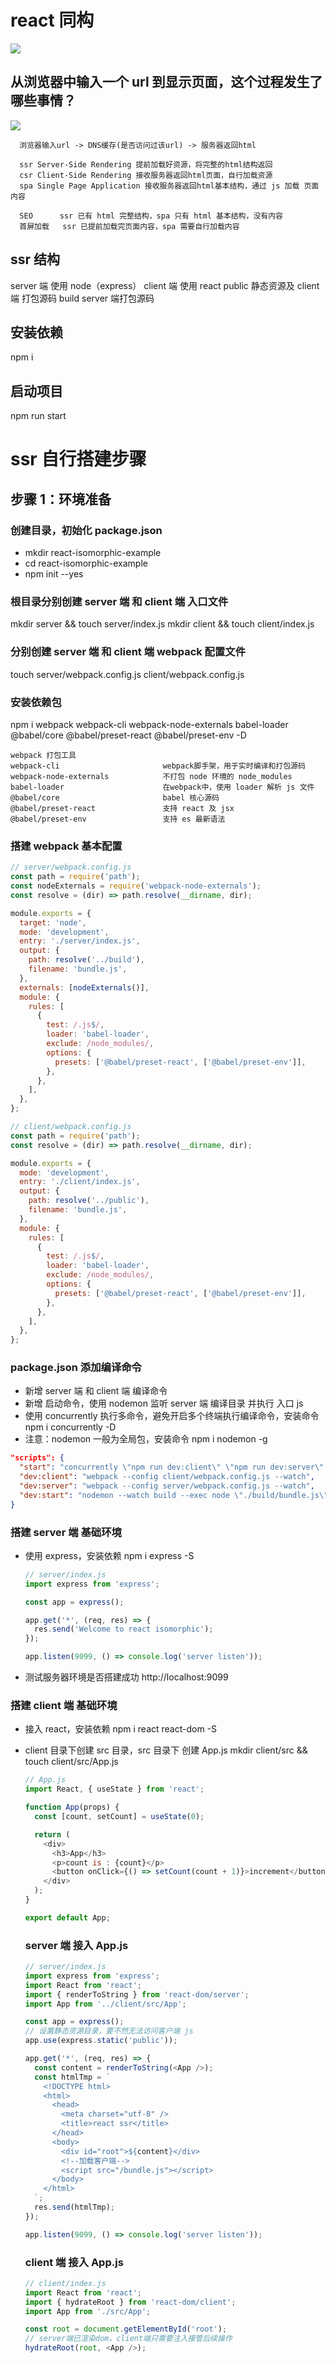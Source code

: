 # react 同构

![](./react-isomorphic.png)

## 从浏览器中输入一个 url 到显示页面，这个过程发生了哪些事情？

![](./url-service-browser.png)

```
  浏览器输入url -> DNS缓存(是否访问过该url) -> 服务器返回html

  ssr Server-Side Rendering 提前加载好资源，将完整的html结构返回
  csr Client-Side Rendering 接收服务器返回html页面，自行加载资源
  spa Single Page Application 接收服务器返回html基本结构，通过 js 加载 页面内容

  SEO      ssr 已有 html 完整结构，spa 只有 html 基本结构，没有内容
  首屏加载   ssr 已提前加载完页面内容，spa 需要自行加载内容
```

## ssr 结构

server 端 使用 node（express）
client 端 使用 react
public 静态资源及 client 端 打包源码
build server 端打包源码

## 安装依赖

npm i

## 启动项目

npm run start

# ssr 自行搭建步骤

  ## 步骤 1：环境准备

  ### 创建目录，初始化 package.json
  - mkdir react-isomorphic-example
  - cd react-isomorphic-example
  - npm init --yes

  ### 根目录分别创建 server 端 和 client 端 入口文件
  mkdir server && touch server/index.js
  mkdir client && touch client/index.js

  ### 分别创建 server 端 和 client 端 webpack 配置文件
  touch server/webpack.config.js client/webpack.config.js

  ### 安装依赖包
  npm i webpack webpack-cli webpack-node-externals babel-loader @babel/core @babel/preset-react @babel/preset-env -D

  ```
  webpack 打包工具
  webpack-cli                       webpack脚手架，用于实时编译和打包源码
  webpack-node-externals            不打包 node 环境的 node_modules
  babel-loader                      在webpack中，使用 loader 解析 js 文件
  @babel/core                       babel 核心源码
  @babel/preset-react               支持 react 及 jsx
  @babel/preset-env                 支持 es 最新语法
  ```

  ### 搭建 webpack 基本配置
  ```js
  // server/webpack.config.js
  const path = require('path');
  const nodeExternals = require('webpack-node-externals');
  const resolve = (dir) => path.resolve(__dirname, dir);

  module.exports = {
    target: 'node',
    mode: 'development',
    entry: './server/index.js',
    output: {
      path: resolve('../build'),
      filename: 'bundle.js',
    },
    externals: [nodeExternals()],
    module: {
      rules: [
        {
          test: /.js$/,
          loader: 'babel-loader',
          exclude: /node_modules/,
          options: {
            presets: ['@babel/preset-react', ['@babel/preset-env']],
          },
        },
      ],
    },
  };
  ```

  ```js
  // client/webpack.config.js
  const path = require('path');
  const resolve = (dir) => path.resolve(__dirname, dir);

  module.exports = {
    mode: 'development',
    entry: './client/index.js',
    output: {
      path: resolve('../public'),
      filename: 'bundle.js',
    },
    module: {
      rules: [
        {
          test: /.js$/,
          loader: 'babel-loader',
          exclude: /node_modules/,
          options: {
            presets: ['@babel/preset-react', ['@babel/preset-env']],
          },
        },
      ],
    },
  };
  ```

  ### package.json 添加编译命令
  - 新增 server 端 和 client 端 编译命令
  - 新增 启动命令，使用 nodemon 监听 server 端 编译目录 并执行 入口 js
  - 使用 concurrently 执行多命令，避免开启多个终端执行编译命令，安装命令 npm i concurrently -D
  - 注意：nodemon 一般为全局包，安装命令 npm i nodemon -g

  ```json
  "scripts": {
    "start": "concurrently \"npm run dev:client\" \"npm run dev:server\" \"npm run dev:start\"",
    "dev:client": "webpack --config client/webpack.config.js --watch",
    "dev:server": "webpack --config server/webpack.config.js --watch",
    "dev:start": "nodemon --watch build --exec node \"./build/bundle.js\""
  }
  ```

  ### 搭建 server 端 基础环境

  - 使用 express，安装依赖 npm i express -S

    ```js
    // server/index.js
    import express from 'express';

    const app = express();

    app.get('*', (req, res) => {
      res.send('Welcome to react isomorphic');
    });

    app.listen(9099, () => console.log('server listen'));
    ```

  - 测试服务器环境是否搭建成功 http://localhost:9099

  ### 搭建 client 端 基础环境

  - 接入 react，安装依赖 npm i react react-dom -S
  - client 目录下创建 src 目录，src 目录下 创建 App.js
    mkdir client/src && touch client/src/App.js

    ```js
    // App.js
    import React, { useState } from 'react';

    function App(props) {
      const [count, setCount] = useState(0);

      return (
        <div>
          <h3>App</h3>
          <p>count is : {count}</p>
          <button onClick={() => setCount(count + 1)}>increment</button>
        </div>
      );
    }

    export default App;
    ```

    ### server 端 接入 App.js
    ```js
    // server/index.js
    import express from 'express';
    import React from 'react';
    import { renderToString } from 'react-dom/server';
    import App from '../client/src/App';

    const app = express();
    // 设置静态资源目录，要不然无法访问客户端 js
    app.use(express.static('public'));

    app.get('*', (req, res) => {
      const content = renderToString(<App />);
      const htmlTmp = `
        <!DOCTYPE html>
        <html>
          <head>
            <meta charset="utf-8" />
            <title>react ssr</title>
          </head>
          <body>
            <div id="root">${content}</div>
            <!--加载客户端-->
            <script src="/bundle.js"></script>
          </body>
        </html>
      `;
      res.send(htmlTmp);
    });

    app.listen(9099, () => console.log('server listen'));
    ```
    ### client 端 接入 App.js
      ```js
      // client/index.js
      import React from 'react';
      import { hydrateRoot } from 'react-dom/client';
      import App from './src/App';

      const root = document.getElementById('root');
      // server端已渲染dom，client端只需要注入接管后续操作
      hydrateRoot(root, <App />);
      ```
